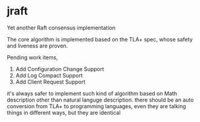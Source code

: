 # jraft
Yet another Raft consensus implementation

The core algorithm is implemented based on the TLA+ spec, whose safety and liveness are proven.

Pending work items,
1. Add Configuration Change Support
2. Add Log Compact Support
3. Add Client Request Support

it's always safer to implement such kind of algorithm based on Math description other than natural languge description.
there should be an auto conversion from TLA+ to programming languages, even they are talking things in different ways, but they are identical
